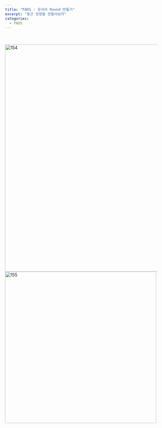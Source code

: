```yaml
---
title: "PADS : 모서리 Round 만들기"
excerpt: "둥근 모양을 만들어보자"
categories:
  - PADS
---
```


<br>

<br>

<img width="750" alt="154" src="https://github.com/sehun98/TIL/assets/100746863/fad6e35d-937a-46c5-8a5c-767c6dd41d64">
<img width="500" alt="155" src="https://github.com/sehun98/TIL/assets/100746863/c603fb62-30c3-4d6e-9388-4bc2671e72a2">

<br>

<br>
